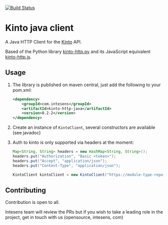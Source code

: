 [![Build Status](https://travis-ci.org/intesens/kinto-http-java.svg?branch=master)](https://travis-ci.org/intesens/kinto-http-java)

# Kinto java client

A Java HTTP Client for the [Kinto](http://kinto-storage.org/) API.

Based of the Python library [kinto-http.py](https://github.com/Kinto/kinto-http.py) and its JavaScript equivalent 
[kinto-http.js](https://github.com/Kinto/kinto-http.js).

## Usage
1. The library is published on maven central, just add the following to your pom.xml:
    ```xml
    <dependency>
        <groupId>com.intesens</groupId>
        <artifactId>kinto-http-java</artifactId>
        <version>0.2.2</version>
    </dependency>
    ```
      
2. Create an instance of `KintoClient`, several constructors are available (see javadoc)
3. Auth to kinto is only supported via headers at the moment:
    ```java
    Map<String, String> headers = new HashMap<String, String>();
    headers.put("Authorization", "Basic <token>");
    headers.put("Accept", "application/json");
    headers.put("Content-Type", "application/json");
    
    KintoClient kintoClient = new KintoClient("https://module-type-repo.herokuapp.com/v1", headers);
    ```

## Contributing
Contribution is open to all.

Intesens team will review the PRs but if you wish to take a leading role in the project, get in touch with us (opensource, intesens, com)
